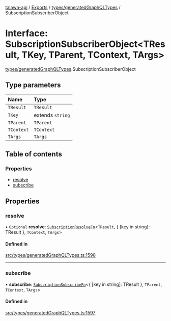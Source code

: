 [talawa-api](../README.md) / [Exports](../modules.md) / [types/generatedGraphQLTypes](../modules/types_generatedGraphQLTypes.md) / SubscriptionSubscriberObject

# Interface: SubscriptionSubscriberObject<TResult, TKey, TParent, TContext, TArgs\>

[types/generatedGraphQLTypes](../modules/types_generatedGraphQLTypes.md).SubscriptionSubscriberObject

## Type parameters

| Name | Type |
| :------ | :------ |
| `TResult` | `TResult` |
| `TKey` | extends `string` |
| `TParent` | `TParent` |
| `TContext` | `TContext` |
| `TArgs` | `TArgs` |

## Table of contents

### Properties

- [resolve](types_generatedGraphQLTypes.SubscriptionSubscriberObject.md#resolve)
- [subscribe](types_generatedGraphQLTypes.SubscriptionSubscriberObject.md#subscribe)

## Properties

### resolve

• `Optional` **resolve**: [`SubscriptionResolveFn`](../modules/types_generatedGraphQLTypes.md#subscriptionresolvefn)<`TResult`, { [key in string]: TResult }, `TContext`, `TArgs`\>

#### Defined in

[src/types/generatedGraphQLTypes.ts:1598](https://github.com/Nitya-Pasrija/talawa-api/blob/d3a6af9/src/types/generatedGraphQLTypes.ts#L1598)

___

### subscribe

• **subscribe**: [`SubscriptionSubscribeFn`](../modules/types_generatedGraphQLTypes.md#subscriptionsubscribefn)<{ [key in string]: TResult }, `TParent`, `TContext`, `TArgs`\>

#### Defined in

[src/types/generatedGraphQLTypes.ts:1597](https://github.com/Nitya-Pasrija/talawa-api/blob/d3a6af9/src/types/generatedGraphQLTypes.ts#L1597)
